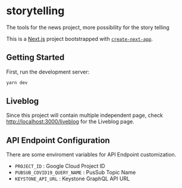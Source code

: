 # storytelling
The tools for the news project, more possibility for the story telling

This is a [Next.js](https://nextjs.org/) project bootstrapped with [`create-next-app`](https://github.com/vercel/next.js/tree/canary/packages/create-next-app).

## Getting Started

First, run the development server:

```bash
yarn dev
```

## Liveblog

Since this project will contain multiple independent page, check [http://localhost:3000/liveblog](http://localhost:3000) for the Liveblog page.

## API Endpoint Configuration

There are some enviroment variables for API Endpoint customization.

* `PROJECT_ID` : Google Cloud Project ID
* `PUBSUB_COVID19_QUERY_NAME` : PusSub Topic Name
* `KEYSTONE_API_URL` : Keystone GraphQL API URL
